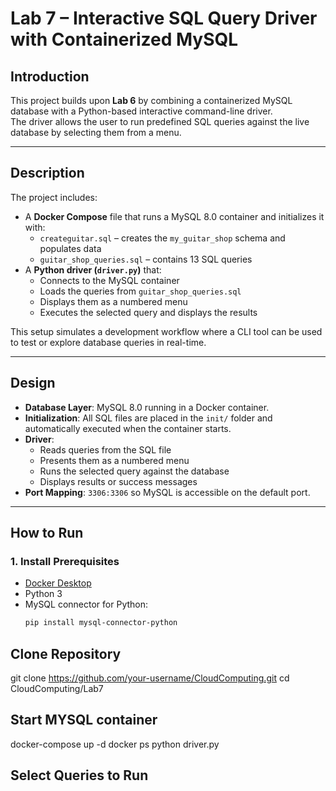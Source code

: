 # Lab 7 – Interactive SQL Query Driver with Containerized MySQL

## Introduction

This project builds upon **Lab 6** by combining a containerized MySQL database with a Python-based interactive command-line driver.  
The driver allows the user to run predefined SQL queries against the live database by selecting them from a menu.  

---

## Description

The project includes:
- A **Docker Compose** file that runs a MySQL 8.0 container and initializes it with:
  - `createguitar.sql` – creates the `my_guitar_shop` schema and populates data
  - `guitar_shop_queries.sql` – contains 13 SQL queries
- A **Python driver (`driver.py`)** that:
  - Connects to the MySQL container
  - Loads the queries from `guitar_shop_queries.sql`
  - Displays them as a numbered menu
  - Executes the selected query and displays the results

This setup simulates a development workflow where a CLI tool can be used to test or explore database queries in real-time.

---

## Design

- **Database Layer**: MySQL 8.0 running in a Docker container.
- **Initialization**: All SQL files are placed in the `init/` folder and automatically executed when the container starts.
- **Driver**:
  - Reads queries from the SQL file
  - Presents them as a numbered menu
  - Runs the selected query against the database
  - Displays results or success messages
- **Port Mapping**: `3306:3306` so MySQL is accessible on the default port.

---

## How to Run

### 1. Install Prerequisites
- [Docker Desktop](https://www.docker.com/)
- Python 3
- MySQL connector for Python:
  ```bash
  pip install mysql-connector-python

## Clone Repository 
git clone https://github.com/your-username/CloudComputing.git
cd CloudComputing/Lab7

## Start MYSQL container
docker-compose up -d
docker ps
python driver.py

## Select Queries to Run

